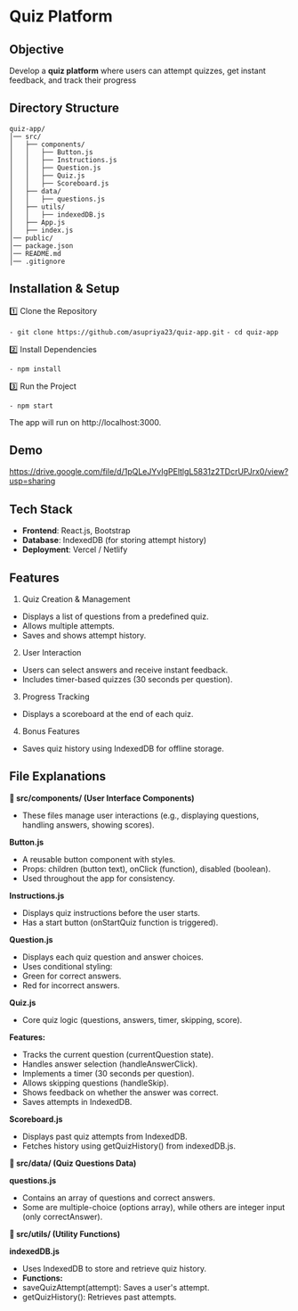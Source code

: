 ﻿# Quiz Platform


## Objective

Develop a **quiz platform** where users can attempt quizzes, get instant feedback, and track their progress


## Directory Structure

```
quiz-app/
│── src/
│   ├── components/
│   │   ├── Button.js
│   │   ├── Instructions.js
│   │   ├── Question.js
│   │   ├── Quiz.js
│   │   ├── Scoreboard.js
│   ├── data/
│   │   ├── questions.js
│   ├── utils/
│   │   ├── indexedDB.js
│   ├── App.js
│   ├── index.js
│── public/
│── package.json
│── README.md
│── .gitignore
```


## Installation & Setup

1️⃣ Clone the Repository

`- git clone https://github.com/asupriya23/quiz-app.git`
`- cd quiz-app`

2️⃣ Install Dependencies

`- npm install`

3️⃣ Run the Project

`- npm start`

The app will run on http://localhost:3000.


## Demo

https://drive.google.com/file/d/1pQLeJYvIgPEltlgL5831z2TDcrUPJrx0/view?usp=sharing


## Tech Stack

- **Frontend**: React.js, Bootstrap
- **Database**: IndexedDB (for storing attempt history)
- **Deployment**: Vercel / Netlify


## Features

1. Quiz Creation & Management

- Displays a list of questions from a predefined quiz.
- Allows multiple attempts.
- Saves and shows attempt history.

2. User Interaction

- Users can select answers and receive instant feedback.
- Includes timer-based quizzes (30 seconds per question).

3.  Progress Tracking

- Displays a scoreboard at the end of each quiz.

4. Bonus Features

- Saves quiz history using IndexedDB for offline storage.


## File Explanations

**📂 src/components/ (User Interface Components)**

- These files manage user interactions (e.g., displaying questions, handling answers, showing scores).

**Button.js**

- A reusable button component with styles.
- Props: children (button text), onClick (function), disabled (boolean).
- Used throughout the app for consistency.

**Instructions.js**

- Displays quiz instructions before the user starts.
- Has a start button (onStartQuiz function is triggered).

**Question.js**

- Displays each quiz question and answer choices.
- Uses conditional styling:
- Green for correct answers.
- Red for incorrect answers.

**Quiz.js**

- Core quiz logic (questions, answers, timer, skipping, score).

**Features:**

- Tracks the current question (currentQuestion state).
- Handles answer selection (handleAnswerClick).
- Implements a timer (30 seconds per question).
- Allows skipping questions (handleSkip).
- Shows feedback on whether the answer was correct.
- Saves attempts in IndexedDB.

**Scoreboard.js**

- Displays past quiz attempts from IndexedDB.
- Fetches history using getQuizHistory() from indexedDB.js.

**📂 src/data/ (Quiz Questions Data)**

**questions.js**

- Contains an array of questions and correct answers.
- Some are multiple-choice (options array), while others are integer input (only correctAnswer).

**📂 src/utils/ (Utility Functions)**

**indexedDB.js**

- Uses IndexedDB to store and retrieve quiz history.
- **Functions:**
- saveQuizAttempt(attempt): Saves a user's attempt.
- getQuizHistory(): Retrieves past attempts.
